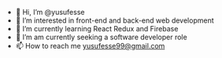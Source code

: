 - 👋 Hi, I’m @yusufesse
- 👀 I’m interested in front-end and back-end web development
- 🌱 I’m currently learning React Redux and Firebase
- :handshake: I’m am currently seeking a software developer role
- 📫 How to reach me yusufesse99@gmail.com

<!---
yusufesse/yusufesse is a ✨ special ✨ repository because its `README.md` (this file) appears on your GitHub profile.
You can click the Preview link to take a look at your changes.
--->
